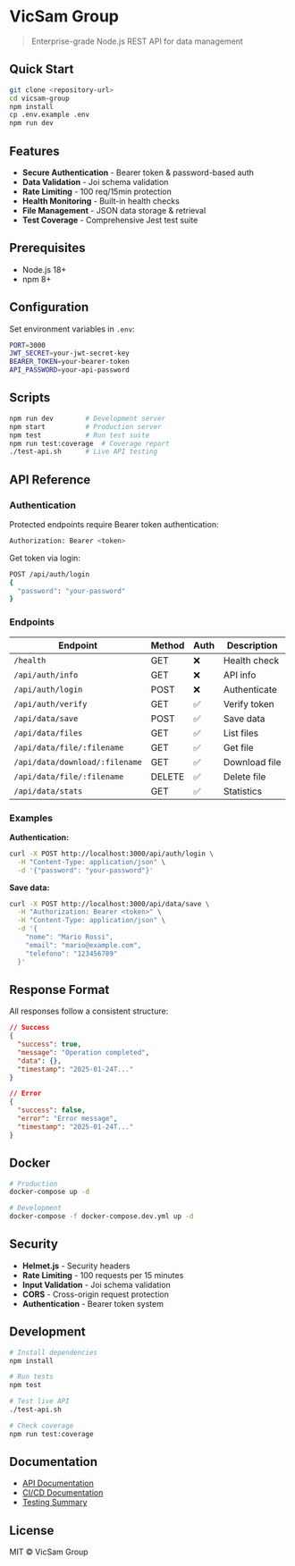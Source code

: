 # VicSam Group

> Enterprise-grade Node.js REST API for data management

## Quick Start

```bash
git clone <repository-url>
cd vicsam-group
npm install
cp .env.example .env
npm run dev
```

## Features

- **Secure Authentication** - Bearer token & password-based auth
- **Data Validation** - Joi schema validation
- **Rate Limiting** - 100 req/15min protection
- **Health Monitoring** - Built-in health checks
- **File Management** - JSON data storage & retrieval
- **Test Coverage** - Comprehensive Jest test suite

## Prerequisites

- Node.js 18+
- npm 8+

## Configuration

Set environment variables in `.env`:

```bash
PORT=3000
JWT_SECRET=your-jwt-secret-key
BEARER_TOKEN=your-bearer-token
API_PASSWORD=your-api-password
```

## Scripts

```bash
npm run dev        # Development server
npm start          # Production server
npm test           # Run test suite
npm run test:coverage  # Coverage report
./test-api.sh      # Live API testing
```

## API Reference

### Authentication

Protected endpoints require Bearer token authentication:

```bash
Authorization: Bearer <token>
```

Get token via login:

```bash
POST /api/auth/login
{
  "password": "your-password"
}
```

### Endpoints

| Endpoint | Method | Auth | Description |
|----------|--------|------|-------------|
| `/health` | GET | ❌ | Health check |
| `/api/auth/info` | GET | ❌ | API info |
| `/api/auth/login` | POST | ❌ | Authenticate |
| `/api/auth/verify` | GET | ✅ | Verify token |
| `/api/data/save` | POST | ✅ | Save data |
| `/api/data/files` | GET | ✅ | List files |
| `/api/data/file/:filename` | GET | ✅ | Get file |
| `/api/data/download/:filename` | GET | ✅ | Download file |
| `/api/data/file/:filename` | DELETE | ✅ | Delete file |
| `/api/data/stats` | GET | ✅ | Statistics |

### Examples

**Authentication:**
```bash
curl -X POST http://localhost:3000/api/auth/login \
  -H "Content-Type: application/json" \
  -d '{"password": "your-password"}'
```

**Save data:**
```bash
curl -X POST http://localhost:3000/api/data/save \
  -H "Authorization: Bearer <token>" \
  -H "Content-Type: application/json" \
  -d '{
    "nome": "Mario Rossi",
    "email": "mario@example.com",
    "telefono": "123456789"
  }'
```

## Response Format

All responses follow a consistent structure:

```json
// Success
{
  "success": true,
  "message": "Operation completed",
  "data": {},
  "timestamp": "2025-01-24T..."
}

// Error
{
  "success": false,
  "error": "Error message",
  "timestamp": "2025-01-24T..."
}
```

## Docker

```bash
# Production
docker-compose up -d

# Development
docker-compose -f docker-compose.dev.yml up -d
```

## Security

- **Helmet.js** - Security headers
- **Rate Limiting** - 100 requests per 15 minutes
- **Input Validation** - Joi schema validation
- **CORS** - Cross-origin request protection
- **Authentication** - Bearer token system

## Development

```bash
# Install dependencies
npm install

# Run tests
npm test

# Test live API
./test-api.sh

# Check coverage
npm run test:coverage
```

## Documentation

- [API Documentation](./API_DOCUMENTATION.md)
- [CI/CD Documentation](./CI_CD_DOCUMENTATION.md)
- [Testing Summary](./TESTING_SUMMARY.md)

## License

MIT © VicSam Group
